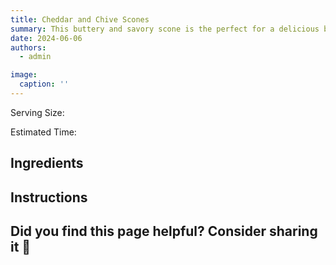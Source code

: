 ```yaml
---
title: Cheddar and Chive Scones
summary: This buttery and savory scone is the perfect for a delicious breakfast.
date: 2024-06-06
authors:
  - admin

image:
  caption: ''
---
```


Serving Size:

Estimated Time:

## Ingredients

## Instructions

## Did you find this page helpful? Consider sharing it 🙌
